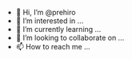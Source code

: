 - 👋 Hi, I’m @prehiro
- 👀 I’m interested in ...
- 🌱 I’m currently learning ...
- 💞️ I’m looking to collaborate on ...
- 📫 How to reach me ...

<!---
prehiro/prehiro is a ✨ special ✨ repository because its `README.md` (this file) appears on your GitHub profile.
You can click the Preview link to take a look at your changes.
--->
